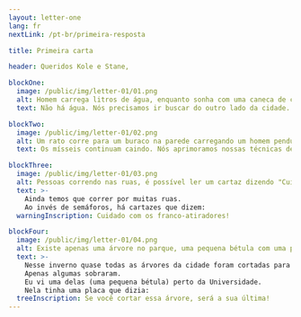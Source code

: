 ```yaml
---
layout: letter-one
lang: fr
nextLink: /pt-br/primeira-resposta

title: Primeira carta

header: Queridos Kole e Stane,

blockOne:
  image: /public/img/letter-01/01.png
  alt: Homem carrega litros de água, enquanto sonha com uma caneca de cerveja.
  text: Não há água. Nós precisamos ir buscar do outro lado da cidade.

blockTwo:
  image: /public/img/letter-01/02.png
  alt: Um rato corre para um buraco na parede carregando um homem pendurado à sua cauda.
  text: Os mísseis continuam caindo. Nós aprimoramos nossas técnicas de resgate.

blockThree:
  image: /public/img/letter-01/03.png
  alt: Pessoas correndo nas ruas, é possível ler um cartaz dizendo "Cuidado com os franco-atiradores"
  text: >-
    Ainda temos que correr por muitas ruas.
    Ao invés de semáforos, há cartazes que dizem:
  warningInscription: Cuidado com os franco-atiradores!

blockFour:
  image: /public/img/letter-01/04.png
  alt: Existe apenas uma árvore no parque, uma pequena bétula com uma placa que diz "Se você cortar essa árvore, será sua última"
  text: >-
    Nesse inverno quase todas as árvores da cidade foram cortadas para serem usadas nos aquecedores.
    Apenas algumas sobraram.
    Eu vi uma delas (uma pequena bétula) perto da Universidade.
    Nela tinha uma placa que dizia:
  treeInscription: Se você cortar essa árvore, será a sua última!
---
```

